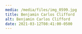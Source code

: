 ```yaml
---
media: /media/files/img_0599.jpg
title: Benjamin Carlos Clifford
alt: Benjamin Carlos Clifford
date: 2021-03-12T08:41:00-0500
---
```

